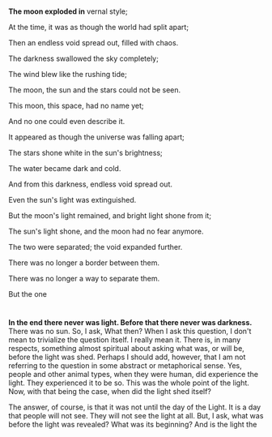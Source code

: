 # 

**The moon exploded in** vernal style;

At the time, it was as though the world had split apart;

Then an endless void spread out, filled with chaos.

The darkness swallowed the sky completely;

The wind blew like the rushing tide;

The moon, the sun and the stars could not be seen.

This moon, this space, had no name yet;

And no one could even describe it.

It appeared as though the universe was falling apart;

The stars shone white in the sun's brightness;

The water became dark and cold.

And from this darkness, endless void spread out.

Even the sun's light was extinguished.

But the moon's light remained, and bright light shone from it;

The sun's light shone, and the moon had no fear anymore.

The two were separated; the void expanded further.

There was no longer a border between them.

There was no longer a way to separate them.

But the one

#

**In the end there never was light. Before that there never was darkness.**
There was no sun. So, I ask, What then?
When I ask this question, I don't mean to trivialize the question itself.  I really 
mean it.  There is, in many respects, something almost spiritual about asking what 
was, or will be, before the light was shed.  Perhaps I should add, however, that I 
am not referring to the question in some abstract or metaphorical sense.  Yes, people
and other animal types, when they were human, did experience the light.  They 
experienced it to be so.  This was the whole point of the light.  Now, with that being
the case, when did the light shed itself?

The answer, of course, is that it was not until the day of the Light. It is a day that people will not see.  They will not see the light at all.  But, I ask, what was before the light was revealed?  What was its beginning?  And is the light the
